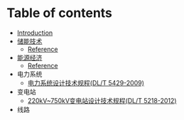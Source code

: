 # Table of contents

* [Introduction](README.md)
* [储能技术](./储能技术/README.md)
    * [Reference](./储能技术/Reference.md)
* [能源经济](./能源经济/README.md)
    * [Reference](./能源经济/Reference.md)
* 电力系统
    * [电力系统设计技术规程(DL/T 5429-2009)](./电力系统/电力系统设计技术规程_DLT_5429_2009.md)
* 变电站
    * [220kV~750kV变电站设计技术规程(DL/T 5218-2012)](./变电站/220kV~750kV变电站设计技术规程_DLT_5218_2012.md)
* 线路

